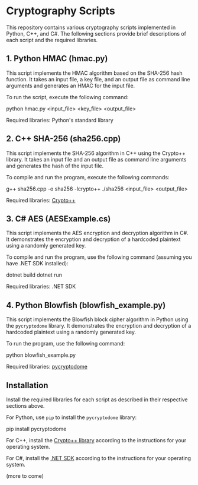 # Cryptography Scripts

This repository contains various cryptography scripts implemented in Python, C++, and C#. The following sections provide brief descriptions of each script and the required libraries.

## 1. Python HMAC (hmac.py)

This script implements the HMAC algorithm based on the SHA-256 hash function. It takes an input file, a key file, and an output file as command line arguments and generates an HMAC for the input file.

To run the script, execute the following command:

python hmac.py <input_file> <key_file> <output_file>

Required libraries: Python's standard library

## 2. C++ SHA-256 (sha256.cpp)

This script implements the SHA-256 algorithm in C++ using the Crypto++ library. It takes an input file and an output file as command line arguments and generates the hash of the input file.

To compile and run the program, execute the following commands:

g++ sha256.cpp -o sha256 -lcrypto++
./sha256 <input_file> <output_file>

Required libraries: [Crypto++](https://www.cryptopp.com/)

## 3. C# AES (AESExample.cs)

This script implements the AES encryption and decryption algorithm in C#. It demonstrates the encryption and decryption of a hardcoded plaintext using a randomly generated key.

To compile and run the program, use the following command (assuming you have .NET SDK installed):

dotnet build
dotnet run


Required libraries: .NET SDK

## 4. Python Blowfish (blowfish_example.py)

This script implements the Blowfish block cipher algorithm in Python using the `pycryptodome` library. It demonstrates the encryption and decryption of a hardcoded plaintext using a randomly generated key.

To run the program, use the following command:

python blowfish_example.py

Required libraries: [pycryptodome](https://pypi.org/project/pycryptodome/)

## Installation

Install the required libraries for each script as described in their respective sections above.

For Python, use `pip` to install the `pycryptodome` library:

pip install pycryptodome


For C++, install the [Crypto++ library](https://www.cryptopp.com/) according to the instructions for your operating system.

For C#, install the [.NET SDK](https://dotnet.microsoft.com/download) according to the instructions for your operating system.

(more to come)


